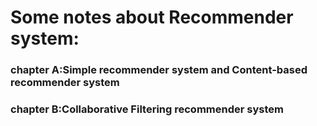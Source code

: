 # Some notes about Recommender system:
### **chapter A**:Simple recommender system and Content-based recommender system
### **chapter B**:Collaborative Filtering recommender system